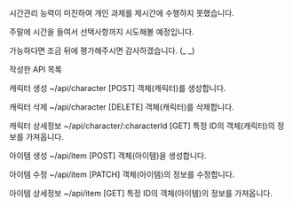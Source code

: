 
시간관리 능력이 미진하여 개인 과제를 제시간에 수행하지 못했습니다.

주말에 시간을 들여서 선택사항까지 시도해볼 예정입니다.

가능하다면 조금 뒤에 평가해주시면 감사하겠습니다. (_ _)

작성한 API 목록

캐릭터 생성
~/api/character [POST]
객체(캐릭터)를 생성합니다.

캐릭터 삭제
~/api/character [DELETE]
객체(캐릭터)를 삭제합니다.

캐릭터 상세정보
~/api/character/:characterId [GET]
특정 ID의 객체(캐릭터)의 정보를 가져옵니다.

아이템 생성
~/api/item [POST]
객체(아이템)을 생성합니다.

아이템 수정
~/api/item [PATCH]
객체(아이템)의 정보를 수정합니다.

아이템 상세정보
~/api/item [GET]
특정 ID의 객체(아이템)의 정보를 가져옵니다.
